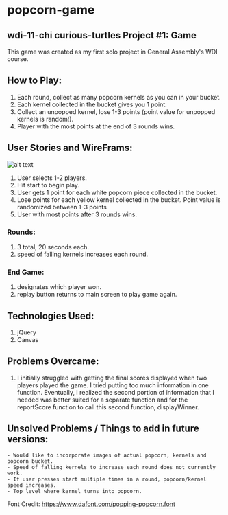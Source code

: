 # popcorn-game
## wdi-11-chi curious-turtles Project #1: Game

This game was created as my first solo project in General Assembly's WDI course.

## How to Play:
1. Each round, collect as many popcorn kernels as you can in your bucket.
2. Each kernel collected in the bucket gives you 1 point.
3. Collect an unpopped kernel, lose 1-3 points (point value for unpopped kernels is random!).
4. Player with the most points at the end of 3 rounds wins.

## User Stories and WireFrams:

![alt text](https://drive.google.com/file/d/0B2lKkBCaGtbxWk1ob29SZE50VVJrendIb3Z1T1dKMEZEWmNJ/view?usp=sharing)
	
1. User selects 1-2 players.
2. Hit start to begin play.
3. User gets 1 point for each white popcorn piece collected in the bucket.
4. Lose points for each yellow kernel collected in the bucket. Point value is randomized between 1-3 points
5. User with most points after 3 rounds wins.

### Rounds:

1. 3 total, 20 seconds each.
2. speed of falling kernels increases each round.

### End Game:
1. designates which player won.
2. replay button returns to main screen to play game again.

## Technologies Used:
1. jQuery
2. Canvas

## Problems Overcame:
1. I initially struggled with getting the final scores displayed when two players played the game. I tried putting too much information in one function. Eventually, I realized the second portion of information that I needed was better suited for a separate function and for the reportScore function to call this second function, displayWinner.

## Unsolved Problems / Things to add in future versions:
	- Would like to incorporate images of actual popcorn, kernels and popcorn bucket.
	- Speed of falling kernels to increase each round does not currently work.
	- If user presses start multiple times in a round, popcorn/kernel speed increases.
	- Top level where kernel turns into popcorn.



Font Credit: <https://www.dafont.com/popping-popcorn.font>
